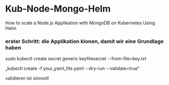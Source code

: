 # Kub-Node-Mongo-Helm
How to scale a Node.js Applikation with MongoDB on Kubernetes Using Helm

### erster Schritt: die Applikation klonen, damit wir eine Grundlage haben 


sudo kubectl create secret generic keyfilesecret --from-file=key.txt



„kubectl create -f your_yaml_file.yaml --dry-run --validate=true“

validieren ist sinnvoll 